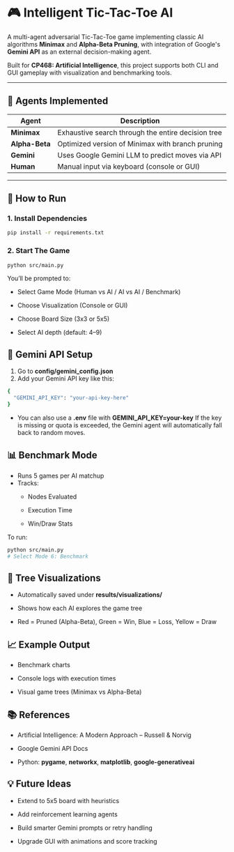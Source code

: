 # 🎮 Intelligent Tic-Tac-Toe AI

A multi-agent adversarial Tic-Tac-Toe game implementing classic AI algorithms **Minimax** and **Alpha-Beta Pruning**, with integration of Google's **Gemini API** as an external decision-making agent.

Built for **CP468: Artificial Intelligence**, this project supports both CLI and GUI gameplay with visualization and benchmarking tools.


---

## 🧠 Agents Implemented

| Agent         | Description                                                   |
|---------------|---------------------------------------------------------------|
| **Minimax**   | Exhaustive search through the entire decision tree            |
| **Alpha-Beta**| Optimized version of Minimax with branch pruning              |
| **Gemini**    | Uses Google Gemini LLM to predict moves via API               |
| **Human**     | Manual input via keyboard (console or GUI)                    |

---

## 🚀 How to Run

### 1. Install Dependencies
```bash
pip install -r requirements.txt
```
### 2. Start The Game
```bash
python src/main.py
```
You’ll be prompted to:
- Select Game Mode (Human vs AI / AI vs AI / Benchmark)

- Choose Visualization (Console or GUI)

- Choose Board Size (3x3 or 5x5)

- Select AI depth (default: 4–9)

## 🔑 Gemini API Setup
1. Go to **config/gemini_config.json**
2. Add your Gemini API key like this:

```bash
{
  "GEMINI_API_KEY": "your-api-key-here"
}
```
- You can also use a **.env** file with **GEMINI_API_KEY=your-key**
If the key is missing or quota is exceeded, the Gemini agent will automatically fall back to random moves.

## 📊 Benchmark Mode
- Runs 5 games per AI matchup
- Tracks:
  - Nodes Evaluated

  - Execution Time

  - Win/Draw Stats

To run:
```bash
python src/main.py
# Select Mode 6: Benchmark
```
## 🌳 Tree Visualizations
- Automatically saved under **results/visualizations/**

- Shows how each AI explores the game tree

- Red = Pruned (Alpha-Beta), Green = Win, Blue = Loss, Yellow = Draw

## 📈 Example Output
- Benchmark charts

- Console logs with execution times

- Visual game trees (Minimax vs Alpha-Beta)

## 📚 References

- Artificial Intelligence: A Modern Approach – Russell & Norvig

- Google Gemini API Docs

- Python: **pygame**, **networkx**, **matplotlib**, **google-generativeai**

## 💡 Future Ideas
- Extend to 5x5 board with heuristics

- Add reinforcement learning agents

- Build smarter Gemini prompts or retry handling

- Upgrade GUI with animations and score tracking
